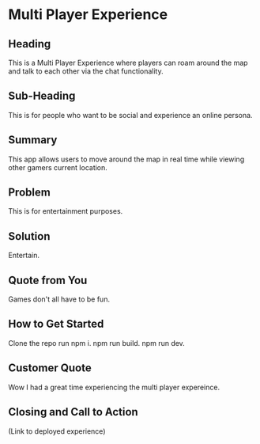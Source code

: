 # Multi Player Experience #

## Heading ##
  This is a Multi Player Experience where players can roam around the map and talk to each other via the chat functionality.

## Sub-Heading ##
  This is for people who want to be social and experience an online persona.

## Summary ##
  This app allows users to move around the map in real time while viewing other gamers current location.

## Problem ##
  This is for entertainment purposes.

## Solution ##
  Entertain.

## Quote from You ##
  Games don't all have to be fun.

## How to Get Started ##
  Clone the repo run npm i. npm run build. npm run dev.

## Customer Quote ##
  Wow I had a great time experiencing the multi player expereince.

## Closing and Call to Action ##
  (Link to deployed experience)
